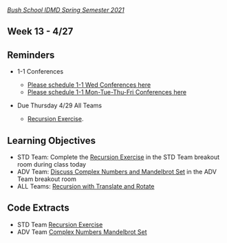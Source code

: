[_Bush School IDMD Spring Semester 2021_](https://chandrunarayan.github.io/idmd/)

## Week 13 - 4/27

## Reminders
* 1-1 Conferences
    *    [Please schedule 1-1 Wed Conferences here](https://calendly.com/chandru-narayan/conf_wed_idmd_a_block)
    *    [Please schedule 1-1 Mon-Tue-Thu-Fri Conferences here](https://calendly.com/chandru-narayan/conf_montuethufri)

* Due Thursday 4/29 All Teams
    * [Recursion Exercise](../week12/code/recursion). 

## Learning Objectives
* STD Team: Complete the [Recursion Exercise](../week12/code/recursion) in the STD Team breakout room during class today
* ADV Team: [Discuss Complex Numbers and Mandelbrot Set](plan/complexnum) in the ADV Team breakout room
* ALL Teams: [Recursion with Translate and Rotate](code/tree_v2)

## Code Extracts
* STD Team [Recursion Exercise](../week12/code/recursion)
* ADV Team [Complex Numbers Mandelbrot Set](plan/complexnum)




